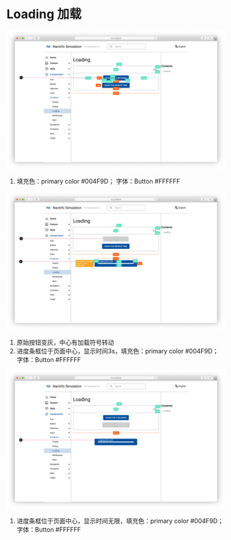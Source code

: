 # Loading 加载

![UI Framework Loading](../../../imgs/ns_ui_framework/feedback/Loading.png)

1. 填充色：primary color #004F9D； 字体：Button #FFFFFF

![UI Framework Loading 3s](../../../imgs/ns_ui_framework/feedback/Loading-3s.png)

1. 原始按钮变灰，中心有加载符号转动
2. 进度条框位于页面中心，显示时间3s，填充色：primary color #004F9D； 字体：Button #FFFFFF

![UI Framework Loading Infinite](../../../imgs/ns_ui_framework/feedback/Loading-Infinite.png)

1. 进度条框位于页面中心，显示时间无限，填充色：primary color #004F9D； 字体：Button #FFFFFF
